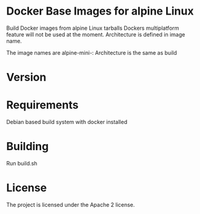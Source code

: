 Docker Base Images for alpine Linux
===

Build Docker images from alpine Linux tarballs
Dockers multiplatform feature will not be used at the moment.
Architecture is defined in image name.

The image names are alpine-mini-<architecture>:<version>
Architecture is the same as build

# Version
# Requirements

Debian based build system with docker installed

# Building

Run build.sh

# License

The project is licensed under the Apache 2 license. 
